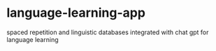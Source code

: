 # language-learning-app

spaced repetition and linguistic databases integrated with chat gpt for language learning
